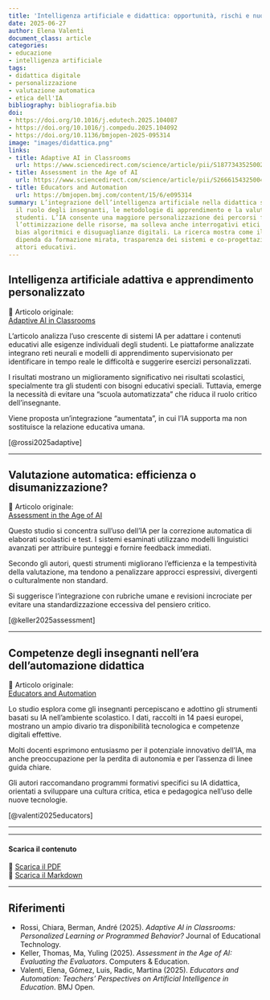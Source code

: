 ```yaml
---
title: 'Intelligenza artificiale e didattica: opportunità, rischi e nuove competenze'
date: 2025-06-27
author: Elena Valenti
document_class: article
categories:
- educazione
- intelligenza artificiale
tags:
- didattica digitale
- personalizzazione
- valutazione automatica
- etica dell'IA
bibliography: bibliografia.bib
doi:
- https://doi.org/10.1016/j.edutech.2025.104087
- https://doi.org/10.1016/j.compedu.2025.104092
- https://doi.org/10.1136/bmjopen-2025-095314
image: "images/didattica.png"
links:
- title: Adaptive AI in Classrooms
  url: https://www.sciencedirect.com/science/article/pii/S1877343525002550
- title: Assessment in the Age of AI
  url: https://www.sciencedirect.com/science/article/pii/S2666154325004489
- title: Educators and Automation
  url: https://bmjopen.bmj.com/content/15/6/e095314
summary: L’integrazione dell’intelligenza artificiale nella didattica sta ridefinendo
  il ruolo degli insegnanti, le metodologie di apprendimento e la valutazione degli
  studenti. L’IA consente una maggiore personalizzazione dei percorsi formativi e
  l’ottimizzazione delle risorse, ma solleva anche interrogativi etici su privacy,
  bias algoritmici e disuguaglianze digitali. La ricerca mostra come il successo dell’adozione
  dipenda da formazione mirata, trasparenza dei sistemi e co-progettazione con gli
  attori educativi.
---
```


## Intelligenza artificiale adattiva e apprendimento personalizzato

📄 Articolo originale:  
[Adaptive AI in Classrooms](https://www.sciencedirect.com/science/article/pii/S1877343525002550)

L’articolo analizza l’uso crescente di sistemi IA per adattare i contenuti educativi
alle esigenze individuali degli studenti. Le piattaforme analizzate integrano reti
neurali e modelli di apprendimento supervisionato per identificare in tempo reale
le difficoltà e suggerire esercizi personalizzati.

I risultati mostrano un miglioramento significativo nei risultati scolastici, specialmente
tra gli studenti con bisogni educativi speciali. Tuttavia, emerge la necessità di evitare
una “scuola automatizzata” che riduca il ruolo critico dell’insegnante.

Viene proposta un’integrazione “aumentata”, in cui l’IA supporta ma non sostituisce
la relazione educativa umana.

[@rossi2025adaptive]

____

## Valutazione automatica: efficienza o disumanizzazione?

📄 Articolo originale:  
[Assessment in the Age of AI](https://www.sciencedirect.com/science/article/pii/S2666154325004489)

Questo studio si concentra sull’uso dell’IA per la correzione automatica di elaborati
scolastici e test. I sistemi esaminati utilizzano modelli linguistici avanzati per
attribuire punteggi e fornire feedback immediati.

Secondo gli autori, questi strumenti migliorano l’efficienza e la tempestività della
valutazione, ma tendono a penalizzare approcci espressivi, divergenti o culturalmente
non standard.

Si suggerisce l’integrazione con rubriche umane e revisioni incrociate per evitare
una standardizzazione eccessiva del pensiero critico.

[@keller2025assessment]

____

## Competenze degli insegnanti nell’era dell’automazione didattica

📄 Articolo originale:  
[Educators and Automation](https://bmjopen.bmj.com/content/15/6/e095314)

Lo studio esplora come gli insegnanti percepiscano e adottino gli strumenti basati su IA
nell’ambiente scolastico. I dati, raccolti in 14 paesi europei, mostrano un ampio divario
tra disponibilità tecnologica e competenze digitali effettive.

Molti docenti esprimono entusiasmo per il potenziale innovativo dell’IA, ma anche
preoccupazione per la perdita di autonomia e per l’assenza di linee guida chiare.

Gli autori raccomandano programmi formativi specifici su IA didattica, orientati
a sviluppare una cultura critica, etica e pedagogica nell’uso delle nuove tecnologie.

[@valenti2025educators]

____

---

#### Scarica il contenuto

📄 [Scarica il PDF](https://voksdb.github.io/esercizio_editoria_EdiNews/downloads/ia_didattica.pdf)  
📝 [Scarica il Markdown](https://voksdb.github.io/esercizio_editoria_EdiNews/downloads/ia_didattica.md)

---

## Riferimenti

- Rossi, Chiara, Berman, André (2025). *Adaptive AI in Classrooms: Personalized Learning or Programmed Behavior?* Journal of Educational Technology.  
- Keller, Thomas, Ma, Yuling (2025). *Assessment in the Age of AI: Evaluating the Evaluators*. Computers & Education.  
- Valenti, Elena, Gómez, Luis, Radic, Martina (2025). *Educators and Automation: Teachers’ Perspectives on Artificial Intelligence in Education*. BMJ Open.

